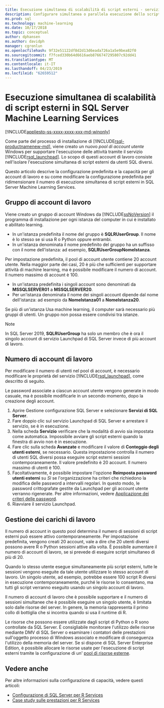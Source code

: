 ```yaml
---
title: Esecuzione simultanea di scalabilità di script esterni - servizi di SQL Server Machine Learning
description: Configurare simultanea o parallela esecuzione dello script R e Python in un pool di account utente per la scalabilità di SQL Server Machine Learning Services.
ms.prod: sql
ms.technology: machine-learning
ms.date: 10/17/2018
ms.topic: conceptual
author: dphansen
ms.author: davidph
manager: cgronlun
ms.openlocfilehash: 9f32e51122df8d2d13d6eada726a1a5e9bea82f0
ms.sourcegitcommit: f7fced330b64d6616aeb8766747295807c92dd41
ms.translationtype: MT
ms.contentlocale: it-IT
ms.lasthandoff: 04/23/2019
ms.locfileid: "62659512"
---
```

# <a name="scale-concurrent-execution-of-external-scripts-in-sql-server-machine-learning-services"></a>Esecuzione simultanea di scalabilità di script esterni in SQL Server Machine Learning Services
[!INCLUDE[appliesto-ss-xxxx-xxxx-xxx-md-winonly](../../includes/appliesto-ss-xxxx-xxxx-xxx-md-winonly.md)]

Come parte del processo di installazione di [!INCLUDE[rsql-productnamenew-md](../../includes/rsql-productnamenew-md.md)], viene creato un nuovo *pool di account utente* Windows per supportare l'esecuzione delle attività tramite il servizio [!INCLUDE[rsql_launchpad](../../includes/rsql-launchpad-md.md)]. Lo scopo di questi account di lavoro consiste nell'isolare l'esecuzione simultanea di script esterni da utenti SQL diversi.

Questo articolo descrive la configurazione predefinita e la capacità per gli account di lavoro e su come modificare la configurazione predefinita per ridimensionare il numero di esecuzione simultanea di script esterni in SQL Server Machine Learning Services.

## <a name="worker-account-group"></a>Gruppo di account di lavoro

Viene creato un gruppo di account Windows da [!INCLUDE[ssNoVersion](../../includes/ssnoversion-md.md)] il programma di installazione per ogni istanza del computer in cui è installato e abilitato learning.

- In un'istanza predefinita il nome del gruppo è **SQLRUserGroup**. Il nome è lo stesso se si usa R o Python oppure entrambi.
- In un'istanza denominata il nome predefinito del gruppo ha un suffisso con il nome dell'istanza: ad esempio, **SQLRUserGroupNomeIstanza**.

Per impostazione predefinita, il pool di account utente contiene 20 account utente. Nella maggior parte dei casi, 20 è più che sufficienti per supportare attività di machine learning, ma è possibile modificare il numero di account. Il numero massimo di account è 100.

- In un'istanza predefinita i singoli account sono denominati da **MSSQLSERVER01** a **MSSQLSERVER20**.
- Per un'istanza denominata il nome dei singoli account dipende dal nome dell'istanza: ad esempio da **NomeIstanza01** a **NomeIstanza20**.

Se più di un'istanza Usa machine learning, il computer sarà necessario più gruppi di utenti. Un gruppo non possa essere condivisi tra istanze.

> [!Note]
> In SQL Server 2019, **SQLRUserGroup** ha solo un membro che è ora il singolo account di servizio Launchpad di SQL Server invece di più account di lavoro.

<a name = "HowToChangeGroup"> </a>

## <a name="number-of-worker-accounts"></a>Numero di account di lavoro

Per modificare il numero di utenti nel pool di account, è necessario modificare le proprietà del servizio [!INCLUDE[rsql_launchpad](../../includes/rsql-launchpad-md.md)], come descritto di seguito.

Le password associate a ciascun account utente vengono generate in modo casuale, ma è possibile modificarle in un secondo momento, dopo la creazione degli account.

1. Aprire Gestione configurazione SQL Server e selezionare **Servizi di SQL Server**.
2. Fare doppio clic sul servizio Launchpad di SQL Server e arrestare il servizio, se è in esecuzione.
3.  Nella scheda **Servizio** verificare che la modalità di avvio sia impostata come automatica. Impossibile avviare gli script esterni quando la finestra di avvio non è in esecuzione.
4.  Fare clic sulla scheda **Avanzate** e modificare il valore di **Conteggio degli utenti esterni**, se necessario. Questa impostazione controlla il numero di utenti SQL diversi possa eseguire script esterni sessioni contemporaneamente. Il valore predefinito è 20 account. Il numero massimo di utenti è 100.
5. Facoltativamente, è possibile impostare l'opzione **Reimposta password utenti esterni** su _Sì_ se l'organizzazione ha criteri che richiedono la modifica delle password a intervalli regolari. In questo modo, le password crittografate gestite da Launchpad per gli account utente verranno rigenerate. Per altre informazioni, vedere [Applicazione dei criteri delle password](../security/sql-server-launchpad-service-account.md#bkmk_EnforcePolicy).
6.  Riavviare il servizio Launchpad.

## <a name="managing-workloads"></a>Gestione dei carichi di lavoro

Il numero di account in questo pool determina il numero di sessioni di script esterni può essere attivo contemporaneamente.  Per impostazione predefinita, vengono creati 20 account, vale a dire che 20 utenti diversi possono avere R o Python sessioni attive alla volta. È possibile aumentare il numero di account di lavoro, se si prevede di eseguire script simultaneo di più di 20.

Quando lo stesso utente esegue simultaneamente più script esterni, tutte le sessioni vengono eseguite da tale utente utilizzare lo stesso account di lavoro. Un singolo utente, ad esempio, potrebbe essere 100 script R diversi in esecuzione contemporaneamente, purché le risorse lo consentano, ma tutti gli script verranno eseguito usando un singolo account di lavoro.

Il numero di account di lavoro che è possibile supportare e il numero di sessioni simultanee che è possibile eseguire un singolo utente, è limitata solo dalle risorse del server. In genere, la memoria rappresenta il primo collo di bottiglia che si incontra quando si usa il runtime di R.

Le risorse che possono essere utilizzate dagli script di Python o R sono controllate da SQL Server. È consigliabile monitorare l'utilizzo delle risorse mediante DMV di SQL Server o esaminare i contatori delle prestazioni sull'oggetto processo di Windows associato e modificare di conseguenza l'utilizzo della memoria del server. Se si dispone di SQL Server Enterprise Edition, è possibile allocare le risorse usate per l'esecuzione di script esterni tramite la configurazione di un' [pool di risorse esterne](how-to-create-a-resource-pool.md).

## <a name="see-also"></a>Vedere anche

Per altre informazioni sulla configurazione di capacità, vedere questi articoli:

- [Configurazione di SQL Server per R Services](../../advanced-analytics/r/sql-server-configuration-r-services.md)
- [Case study sulle prestazioni per R Services](../../advanced-analytics/r/performance-case-study-r-services.md)